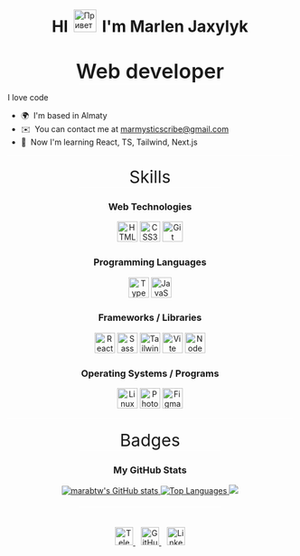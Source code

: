 <div style="display: flex; justify-content: center; gap: 10px; align-items: center;">
    <h1>HI</h1>
    <img style = "width: 40px; height: 40px" src="https://user-images.githubusercontent.com/18350557/176309783-0785949b-9127-417c-8b55-ab5a4333674e.gif" alt="Привет" />
    <h1>I'm Marlen Jaxylyk</h1>
</div>
<hr style="width: 100%; margin: 0 auto; background: rgba(255, 255, 255, 0.5);">

<div align = "center" style = "font-size: 36px; font-weight: 600;margin-top: 20px">Web developer</div>
<div style="width: 50%; margin: 0 auto; border: 1px solid rgba(255, 255, 255, 0.5);"></div>


I love code

* 🌍  I'm based in Almaty
* ✉️  You can contact me at [marmysticscribe@gmail.com](mailto:marmysticscribe@gmail.com)
* 🧠  Now I'm learning React, TS, Tailwind, Next.js


<hr style="width: 100%; margin: 0 auto; background: rgba(255, 255, 255, 0.5);">
<div align="center" style="font-size: 30px; margin-top: 20px">Skills</div>
<div style="width: 50%; margin: 0 auto; border: 1px solid rgba(255, 255, 255, 0.5);"></div>

<div align="center">
    <h3>Web Technologies</h3>
    <p>
        <a href="https://developer.mozilla.org/en-US/docs/Glossary/HTML5" target="_blank" rel="noreferrer"><img src="https://raw.githubusercontent.com/danielcranney/readme-generator/main/public/icons/skills/html5-colored.svg" width="36" height="36" alt="HTML5" /></a>
        <a href="https://www.w3.org/TR/CSS/#css" target="_blank" rel="noreferrer"><img src="https://raw.githubusercontent.com/danielcranney/readme-generator/main/public/icons/skills/css3-colored.svg" width="36" height="36" alt="CSS3" /></a>
        <a href="https://git-scm.com/" target="_blank" rel="noreferrer"><img src="https://raw.githubusercontent.com/danielcranney/readme-generator/main/public/icons/skills/git-colored.svg" width="36" height="36" alt="Git" /></a>
    </p>
    <h3>Programming Languages</h3>
    <p>
        <a href="https://www.typescriptlang.org/" target="_blank" rel="noreferrer"><img src="https://raw.githubusercontent.com/danielcranney/readme-generator/main/public/icons/skills/typescript-colored.svg" width="36" height="36" alt="TypeScript" /></a>
        <a href="https://developer.mozilla.org/en-US/docs/Web/JavaScript" target="_blank" rel="noreferrer"><img src="https://raw.githubusercontent.com/danielcranney/readme-generator/main/public/icons/skills/javascript-colored.svg" width="36" height="36" alt="JavaScript" /></a>
    </p>
    <h3>Frameworks / Libraries</h3>
    <p>
        <a href="https://reactjs.org/" target="_blank" rel="noreferrer"><img src="https://raw.githubusercontent.com/danielcranney/readme-generator/main/public/icons/skills/react-colored.svg" width="36" height="36" alt="React" /></a>
        <a href="https://sass-lang.com/" target="_blank" rel="noreferrer"><img src="https://raw.githubusercontent.com/danielcranney/readme-generator/main/public/icons/skills/sass-colored.svg" width="36" height="36" alt="Sass" /></a>
        <a href="https://tailwindcss.com/" target="_blank" rel="noreferrer"><img src="https://raw.githubusercontent.com/danielcranney/readme-generator/main/public/icons/skills/tailwindcss-colored.svg" width="36" height="36" alt="TailwindCSS" /></a>
        <a href="https://vitejs.dev/" target="_blank" rel="noreferrer"><img src="https://raw.githubusercontent.com/danielcranney/readme-generator/main/public/icons/skills/vite-colored.svg" width="36" height="36" alt="Vite" /></a>
        <a href="https://nodejs.org/en/" target="_blank" rel="noreferrer"><img src="https://raw.githubusercontent.com/danielcranney/readme-generator/main/public/icons/skills/nodejs-colored.svg" width="36" height="36" alt="NodeJS" /></a>
    </p>
    <h3>Operating Systems / Programs</h3>
    <p>
        <a href="https://www.linux.org" target="_blank" rel="noreferrer"><img src="https://raw.githubusercontent.com/danielcranney/readme-generator/main/public/icons/skills/linux-colored.svg" width="36" height="36" alt="Linux" /></a>
        <a href="https://www.adobe.com/uk/products/photoshop.html" target="_blank" rel="noreferrer"><img src="https://raw.githubusercontent.com/danielcranney/readme-generator/main/public/icons/skills/photoshop-colored.svg" width="36" height="36" alt="Photoshop" /></a>
        <a href="https://www.figma.com/" target="_blank" rel="noreferrer"><img src="https://raw.githubusercontent.com/danielcranney/readme-generator/main/public/icons/skills/figma-colored.svg" width="36" height="36" alt="Figma" /></a>
    </p>
</div>

<hr style="width: 100%; margin: 0 auto; background: rgba(255, 255, 255, 0.5);">
<div align = "center" style = "font-size: 30px; margin-top: 20px">Badges</div>
<div style="width: 50%; margin: 0 auto; border: 1px solid rgba(255, 255, 255, 0.5);"></div>

<h3 align = "center">My GitHub Stats</h3>
<div align="center">
    <a href="http://www.github.com/marabtw">
        <img src="https://github-readme-stats.vercel.app/api?username=marabtw&show_icons=true&hide=&count_private=true&title_color=a855f7&text_color=f97316&icon_color=facc15&bg_color=171717&hide_border=true&show_icons=true" alt="marabtw's GitHub stats"/>
    </a>
    <a href="https://github.com/marabtw">
        <img src="https://github-readme-stats.vercel.app/api/top-langs/?username=marabtw&langs_count=10&title_color=a855f7&text_color=f97316&icon_color=facc15&bg_color=171717&hide_border=true&locale=en&custom_title=Top%20%Languages" alt="Top Languages"/>
    </a>
    <a href="http://www.github.com/marabtw">
        <img src="https://github-readme-streak-stats.herokuapp.com/?user=marabtw&stroke=f97316&background=171717&ring=a855f7&fire=a855f7&currStreakNum=f97316&currStreakLabel=a855f7&sideNums=f97316&sideLabels=f97316&dates=f97316&hide_border=true"/>
    </a>
</div>

<div style="width: 50%; margin: 20px auto 0 auto; border: 1px solid rgba(255, 255, 255, 0.5);"></div>

<p align="center" style="padding: 20px 0"> 
    <a style="margin-right: 10px" href="https://t.me/Pukl_l" target="_blank" rel="noreferrer"> 
        <picture> 
            <source media="(prefers-color-scheme: dark)" srcset="icons/telegram-dark.svg" /> 
            <source media="(prefers-color-scheme: light)" srcset="icons/telegram.svg" /> 
            <img src="icons/telegram.svg" width="32" height="32" alt="Telegram" /> 
        </picture> 
    </a> 
    <a style="margin-right: 10px" href="https://www.github.com/marabtw" target="_blank" rel="noreferrer"> 
        <picture> 
            <source media="(prefers-color-scheme: dark)" srcset="icons/github-dark.svg" /> 
            <source media="(prefers-color-scheme: light)" srcset="icons/github.svg" /> 
            <img src="icons/github.svg" width="32" height="32" alt="GitHub" /> 
        </picture> 
    </a>
    <a href="https://www.linkedin.com/in/marlen-jaxylyk-2396292a7/" target="_blank" rel="noreferrer"> 
        <picture> 
            <source media="(prefers-color-scheme: dark)" srcset="icons/linkedin-dark.svg" /> 
            <source media="(prefers-color-scheme: light)" srcset="icons/linkedin.svg" /> 
            <img src="icons/linkedin.svg" width="32" height="32" alt="Linkedin" /> 
        </picture> 
    </a>
</p>




